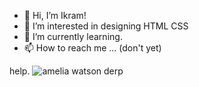 - 👋 Hi, I’m Ikram!
- 👀 I’m interested in designing HTML CSS
- 🌱 I’m currently learning.
- 📫 How to reach me ... (don't yet)

help.
![amelia watson derp](https://github.com/IkramAru/IkramAru/assets/143063289/1ba9879c-e3e2-4ddc-9221-eaf649dbd14a)
